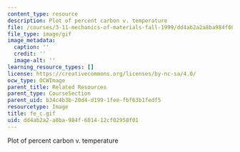 ```yaml
---
content_type: resource
description: Plot of percent carbon v. temperature
file: /courses/3-11-mechanics-of-materials-fall-1999/dd4ab2a2a8ba984f601412cf02958f01_fe_c.gif
file_type: image/gif
image_metadata:
  caption: ''
  credit: ''
  image-alt: ''
learning_resource_types: []
license: https://creativecommons.org/licenses/by-nc-sa/4.0/
ocw_type: OCWImage
parent_title: Related Resources
parent_type: CourseSection
parent_uid: b34c4b3b-20d4-d199-1fee-fbf63b1fedf5
resourcetype: Image
title: fe_c.gif
uid: dd4ab2a2-a8ba-984f-6014-12cf02958f01
---
```

Plot of percent carbon v. temperature